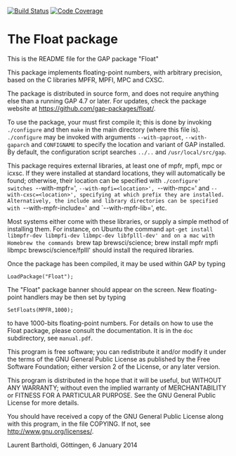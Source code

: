 [![Build Status](https://travis-ci.org/gap-packages/float.svg?branch=master)](https://travis-ci.org/gap-packages/float)
[![Code Coverage](https://codecov.io/github/gap-packages/float/coverage.svg?branch=master&token=)](https://codecov.io/gh/gap-packages/float)

# The Float package

This is the README file for the GAP package "Float"

This package implements floating-point numbers, with arbitrary precision,
based on the C libraries MPFR, MPFI, MPC and CXSC.

The package is distributed in source form, and does not require anything
else than a running GAP 4.7 or later. For updates, check the package
website at https://github.com/gap-packages/float/.
  
To use the package, your must first compile it; this is done by invoking
`./configure` and then `make` in the main directory (where this file is).
`./configure` may be invoked with arguments `--with-gaproot`, `--with-gaparch`
and `CONFIGNAME` to specify the location and variant of GAP installed.
By default, the configuration script searches `../..` and `/usr/local/src/gap`.

This package requires external libraries, at least one of mpfr, mpfi, mpc or
icxsc. If they were installed at standard locations, they will automatically be
found; otherwise, their location can be specified with `./configure' switches
`--with-mpfr=<location>', `--with-mpfi=<location>', `--with-mpc=<location>' and
`--with-cxsc=<location>', specifying at which prefix they are installed.
Alternatively, the include and library directories can be specified with
`--with-mpfr-include=<location>' and `--with-mpfr-lib=<location>', etc.

Most systems either come with these libraries, or supply a simple method of
installing them. For instance, on Ubuntu the command
`apt-get install libmpfr-dev libmpfi-dev libmpc-dev libfplll-dev'
and on a mac with Homebrew the commands
`brew tap brewsci/science; brew install mpfr mpfi libmpc brewsci/science/fplll'
should install the required libraries.

Once the package has been compiled, it may be used within GAP by typing

    LoadPackage("Float");

The "Float" package banner should appear on the screen.
New floating-point handlers may be then set by typing

    SetFloats(MPFR,1000);

to have 1000-bits floating-point numbers. For details on how to use the Float
package, please consult the documentation. It is in the `doc` subdirectory,
see `manual.pdf`.

This program is free software; you can redistribute it and/or modify
it under the terms of the GNU General Public License as published by
the Free Software Foundation; either version 2 of the License, or any
later version.

This program is distributed in the hope that it will be useful, but
WITHOUT ANY WARRANTY; without even the implied warranty of
MERCHANTABILITY or FITNESS FOR A PARTICULAR PURPOSE.  See the GNU
General Public License for more details.

You should have received a copy of the GNU General Public License
along with this program, in the file COPYING.  If not, see
<http://www.gnu.org/licenses/>.

  Laurent Bartholdi, Göttingen, 6 January 2014
